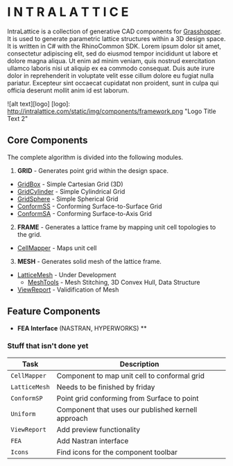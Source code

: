 # I N T R A L A T T I C E 

IntraLattice is a collection of generative CAD components for [Grasshopper](http://www.grasshopper3d.com/). It is used to generate parametric lattice structures within a 3D design space. It is written in C# with the RhinoCommon SDK. Lorem ipsum dolor sit amet, consectetur adipiscing elit, sed do eiusmod tempor incididunt ut labore et dolore magna aliqua. Ut enim ad minim veniam, quis nostrud exercitation ullamco laboris nisi ut aliquip ex ea commodo consequat. Duis aute irure dolor in reprehenderit in voluptate velit esse cillum dolore eu fugiat nulla pariatur. Excepteur sint occaecat cupidatat non proident, sunt in culpa qui officia deserunt mollit anim id est laborum.

![alt text][logo]
[logo]: http://intralattice.com/static/img/components/framework.png "Logo Title Text 2"

## Core Components

The complete algorithm is divided into the following modules.

1. **GRID** - Generates point grid within the design space.
  * [GridBox](../master/src/IntraLattice/GridBox.cs) - Simple Cartesian Grid (3D)
  * [GridCylinder](../master/src/IntraLattice/GridCylinder.cs) - Simple Cylindrical Grid
  * [GridSphere](../master/src/IntraLattice/GridSphere.cs) - Simple Spherical Grid
  * [ConformSS](../master/src/IntraLattice/ConformSS.cs) - Conforming Surface-to-Surface Grid
  * [ConformSA](../master/src/IntraLattice/ConformSA.cs) - Conforming Surface-to-Axis Grid

2. **FRAME** - Generates a lattice frame by mapping unit cell topologies to the grid.
  * [CellMapper](../master/src/IntraLattice/CellMapper.cs) - Maps unit cell

3. **MESH** - Generates solid mesh of the lattice frame.
  * [LatticeMesh](../master/src/IntraLattice/LatticeMesh.cs) - Under Development
    * [MeshTools](../master/src/IntraLattice/MeshTools.cs) - Mesh Stitching, 3D Convex Hull, Data Structure
  * [ViewReport](../master/src/IntraLattice/ViewReport.cs) - Validification of Mesh

## Feature Components

  * **FEA Interface** (NASTRAN, HYPERWORKS)
**



### Stuff that isn't done yet

Task | Description 
--- | --- 
`CellMapper` | Component to map unit cell to conformal grid 
`LatticeMesh` | Needs to be finished by friday
`ConformSP` | Point grid conforming from Surface to point
`Uniform` | Component that uses our published kernell approach
`ViewReport` | Add preview functionality
`FEA` | Add Nastran interface
`Icons` | Find icons for the component toolbar
